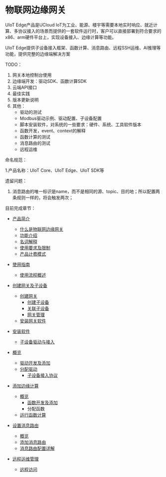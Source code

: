 # 物联网边缘网关

UIoT Edge产品是UCloud IoT为工业、能源、楼宇等需要本地实时响应、就近计算、多协议接入的场景而提供的一套软件运行时，客户可以直接部署到符合要求的x86、arm硬件平台上，实现设备接入、边缘计算等功能。

UIoT Edge提供子设备接入框架、函数计算、消息路由、远程SSH运维、AI推理等功能，提供完整的边缘端解决方案

TODO：

1. 网关本地控制台使用
2. 边缘端开发：驱动SDK、函数计算SDK
3. 云端API接口
4. 最佳实践
5. 版本更新说明
6. 其他：
   - 驱动的测试
   - Modbus驱动示例、驱动配置、子设备配置
   - 脚本安装软件，对系统的一些要求：硬件、系统、工具软件版本
   - 函数开发，event、context的解释
   - 函数计算的测试
   - 消息路由的测试
   - 远程运维


命名规范：

1.产品名称：UIoT Core、UIoT Edge、UIoT SDK等

遗留问题：

1. 消息路由的唯一标识是name，而不是相同的源、topic、目的地；所以配置两条规则一样的，将会触发两次；



目前完成章节：

- [产品简介](/uiot-edge/产品简介)

  - [什么是物联网边缘网关](/uiot-edge/产品简介/什么是物联网边缘网关.md)
  - [功能介绍](/uiot-edge/产品简介/功能介绍.md)
  - [名词解释](/uiot-edge/产品简介/名词解释.md)
  - [使用要求及限制](/uiot-edge/产品简介/使用要求及限制.md)
  - [产品计费模式](/uiot-edge/产品简介/产品计费模式.md)

- [使用指南](/uiot-edge/产品计费模式)

  - [使用流程概述](/uiot-edge/使用指南/使用流程概述.md)
- [创建网关及子设备](/uiot-edge/使用指南/创建网关及子设备)
  
  - [创建网关](/uiot-edge/使用指南/创建网关及子设备/创建网关.md)
    - [创建子设备](/uiot-edge/使用指南/创建网关及子设备/创建子设备.md)
    - [关联子设备](/uiot-edge/使用指南/创建网关及子设备/关联子设备.md)
    - [网关管理](/uiot-edge/使用指南/创建网关及子设备/网关管理.md)
  - [安装网关软件](/uiot-edge/使用指南/安装网关软件) 
- [安装软件](/uiot-edge/使用指南/安装网关软件/安装软件.md)
  
  - [子设备驱动与接入](/uiot-edge/使用指南/子设备接入)
- [概览](/uiot-edge/使用指南/子设备接入/概览.md)
    - [驱动开发及添加](/uiot-edge/使用指南/子设备接入/驱动开发及添加.md)
  - [分配驱动](/uiot-edge/使用指南/子设备接入/分配驱动.md)
    - [子设备接入协议](/uiot-edge/使用指南/子设备接入/子设备接入协议.md)
- [添加边缘计算](/uiot-edge/使用指南/添加边缘计算)
  - [概览](/uiot-edge/使用指南/添加边缘计算/概览.md)
    - [函数开发及添加](/uiot-edge/使用指南/添加边缘计算/函数开发及添加.md)
    - 分配函数
  - [运行函数计算](/uiot-edge/使用指南/添加边缘计算/运行函数计算.md)

- [设置消息路由](/uiot-edge/使用指南/设置消息路由)
  
    - [概览](/uiot-edge/使用指南/设置消息路由/概览.md)
    - [添加消息路由](/uiot-edge/使用指南/设置消息路由/添加消息路由.md)
  - [消息路由配置详解](/uiot-edge/使用指南/设置消息路由/消息路由配置详解.md)
  
- [远程运维管理](/uiot-edge/使用指南/远程运维管理)
  
  - [远程访问](/uiot-edge/使用指南/远程运维管理/远程访问.md)
  
